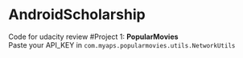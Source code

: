 # AndroidScholarship
Code for udacity review
#Project 1:
<b>PopularMovies</b><br> 
Paste your API_KEY in <code>com.myaps.popularmovies.utils.NetworkUtils</code>
